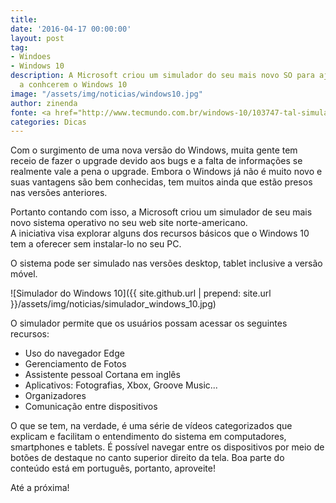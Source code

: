 ```yaml
---
title: 
date: '2016-04-17 00:00:00'
layout: post
tag:
- Windoes
- Windows 10
description: A Microsoft criou um simulador do seu mais novo SO para ajudar seus usuários
  a conhcerem o Windows 10
image: "/assets/img/noticias/windows10.jpg"
author: zinenda
fonte: <a href="http://www.tecmundo.com.br/windows-10/103747-tal-simular-windows-10-instalar-nada-veja-site-microsoft.htm">Tecmundo</a>
categories: Dicas
---
```


Com o surgimento de uma nova versão do Windows, muita gente tem receio de fazer o upgrade devido aos bugs e a falta de informações se realmente vale a pena o upgrade.
Embora o Windows já não é muito novo e suas vantagens são bem conhecidas, tem muitos ainda que estão presos nas versões anteriores.

Portanto contando com isso, a Microsoft criou um simulador de seu mais novo sistema operativo no seu web site norte-americano.<br>
A iniciativa visa explorar alguns dos recursos básicos que o Windows 10 tem a oferecer sem instalar-lo no seu PC.

O sistema pode ser simulado nas versões desktop, tablet inclusive a versão móvel.

![Simulador do Windows 10]({{ site.github.url | prepend: site.url }}/assets/img/noticias/simulador_windows_10.jpg)<br>

O simulador permite que os usuários possam acessar os seguintes recursos:

- Uso do navegador Edge
- Gerenciamento de Fotos
- Assistente pessoal Cortana em inglês
- Aplicativos: Fotografias, Xbox, Groove Music...
- Organizadores
- Comunicação entre dispositivos

O que se tem, na verdade, é uma série de vídeos categorizados que explicam e facilitam o entendimento do sistema em computadores, smartphones e tablets. 
É possível navegar entre os dispositivos por meio de botões de destaque no canto superior direito da tela. 
Boa parte do conteúdo está em português, portanto, aproveite!

Até a próxima!